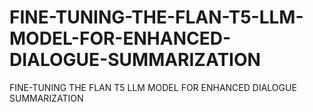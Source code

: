 # FINE-TUNING-THE-FLAN-T5-LLM-MODEL-FOR-ENHANCED-DIALOGUE-SUMMARIZATION
FINE-TUNING THE FLAN T5 LLM MODEL FOR ENHANCED DIALOGUE SUMMARIZATION
